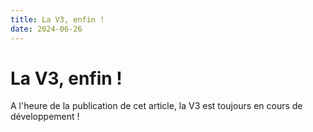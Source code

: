 ```yaml
---
title: La V3, enfin !
date: 2024-06-26
---
```

# La V3, enfin !

A l'heure de la publication de cet article, la V3 est toujours en cours de développement !
